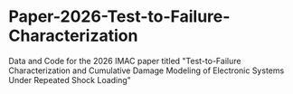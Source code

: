 # Paper-2026-Test-to-Failure-Characterization
Data and Code for the 2026 IMAC paper titled "Test-to-Failure Characterization and Cumulative Damage Modeling of Electronic Systems Under Repeated Shock Loading"
